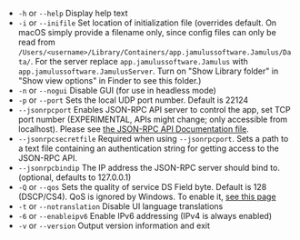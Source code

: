 
[comment]: # (This is an include file for use in multiple documents)

- `-h` or `--help` Display help text
- `-i` or `--inifile` Set location of initialization file (overrides
  default. On macOS simply provide a filename only, since config files can
  only be read from
  `/Users/<username>/Library/Containers/app.jamulussoftware.Jamulus/Data/`.
  For the server replace `app.jamulussoftware.Jamulus` with
  `app.jamulussoftware.JamulusServer`. Turn on "Show Library folder" in
  "Show view options" in Finder to see this folder.)
- `-n` or `--nogui` Disable GUI (for use in headless mode)
- `-p` or `--port` Sets the local UDP port number. Default is 22124
- `--jsonrpcport` Enables JSON-RPC API server to control the app, set TCP
  port number (EXPERIMENTAL, APIs might change; only accessible from
  localhost). Please see [the JSON-RPC API Documentation
  file](https://github.com/jamulussoftware/jamulus/blob/main/docs/JSON-RPC.md).
- `--jsonrpcsecretfile` Required when using `--jsonrpcport`. Sets a path to
  a text file containing an authentication string for getting access to the
  JSON-RPC API.
- `--jsonrpcbindip` The IP address the JSON-RPC server should bind
  to. (optional, defaults to 127.0.0.1)
- `-Q` or `--qos` Sets the quality of service DS Field byte. Default is 128
  (DSCP/CS4). QoS is ignored by Windows. To enable it, [see this
  page](QOS-Windows)
- `-t` or `--notranslation` Disable UI language translations
- `-6` or `--enableipv6` Enable IPv6 addressing (IPv4 is always enabled)
- `-v` or `--version` Output version information and exit
